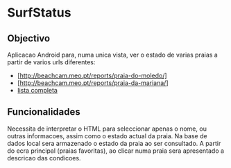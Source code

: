 SurfStatus
==========

## Objectivo
Aplicacao Android para, numa unica vista, ver o estado de varias praias a partir de varios urls diferentes:
* [http://beachcam.meo.pt/reports/praia-do-moledo/]
* [http://beachcam.meo.pt/reports/praia-da-mariana/]
* [lista completa](http://beachcam.meo.pt/reports/) 

## Funcionalidades
Necessita de interpretar o HTML para seleccionar apenas o nome, ou outras informacoes, assim como o estado actual da praia.
Na base de dados local sera armazenado o estado da praia ao ser consultado.
A partir do ecra principal (praias favoritas), ao clicar numa praia sera apresentado a descricao das condicoes.


